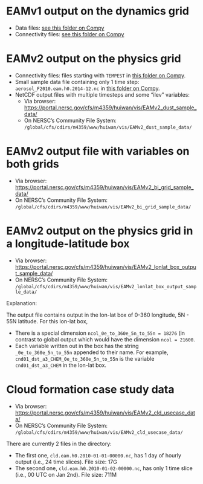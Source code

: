 # EAMv1 output on the dynamics grid

- Data files: [see this folder on Compy](https://compy-dtn.pnl.gov/wanh895/ParaView_EAM/cubed_sphere/model_output_samples/)
- Connectivity files: [see this folder on Compy](https://compy-dtn.pnl.gov/wanh895/ParaView_EAM/cubed_sphere/connectivity_files/)

# EAMv2 output on the physics grid 

- Connectivity files: files starting with `TEMPEST` in [this folder on Compy](https://compy-dtn.pnl.gov/wanh895/ParaView_EAM/cubed_sphere/EAMv2/).
- Small sample data file containing only 1 time step: `aerosol_F2010.eam.h0.2014-12.nc` in [this folder on Compy](https://compy-dtn.pnl.gov/wanh895/ParaView_EAM/cubed_sphere/EAMv2/).
- NetCDF output files with multiple timesteps and some “ilev” variables:
  - Via browser: https://portal.nersc.gov/cfs/m4359/huiwan/vis/EAMv2_dust_sample_data/
  - On NERSC’s Community File System: `/global/cfs/cdirs/m4359/www/huiwan/vis/EAMv2_dust_sample_data/`

# EAMv2 output file with variables on both grids

- Via browser: https://portal.nersc.gov/cfs/m4359/huiwan/vis/EAMv2_bi_grid_sample_data/
- On NERSC’s Community File System: `/global/cfs/cdirs/m4359/www/huiwan/vis/EAMv2_bi_grid_sample_data/`

# EAMv2 output on the physics grid in a longitude-latitude box

- Via browser: https://portal.nersc.gov/cfs/m4359/huiwan/vis/EAMv2_lonlat_box_output_sample_data/
- On NERSC’s Community File System: `/global/cfs/cdirs/m4359/www/huiwan/vis/EAMv2_lonlat_box_output_sample_data/`

Explanation: 

The output file contains output in the lon-lat box of 0-360 longitude, 5N - 55N latitude. For this lon-lat box, 

- There is a special dimension `ncol_0e_to_360e_5n_to_55n = 18276` (in contrast to global output which would have the dimension `ncol = 21600`.
- Each variable written out in the box has the string `_0e_to_360e_5n_to_55n` appended to their name. For example, `cnd01_dst_a3_CHEM_0e_to_360e_5n_to_55n` is the variable `cnd01_dst_a3_CHEM` in the lon-lat box.

# Cloud formation case study data

- Via browser: https://portal.nersc.gov/cfs/m4359/huiwan/vis/EAMv2_cld_usecase_data/
- On NERSC’s Community File System: `/global/cfs/cdirs/m4359/www/huiwan/vis/EAMv2_cld_usecase_data/`

There are currently 2 files in the directory:
- The first one, `cld.eam.h0.2010-01-01-00000.nc`, has 1 day of hourly output (i.e., 24 time slices). File size: 17G
- The second one, `cld.eam.h0.2010-01-02-00000.nc`, has only 1 time slice (i.e., 00 UTC on Jan 2nd). File size: 711M
